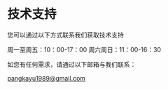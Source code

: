 # 技术支持
您可以通过以下方式联系我们获取技术支持

周一至周五：10：00-17：00 周六周日：11：00-16：30

如您有任何需求，请通过以下邮箱与我们联系：

pangkayu1989@gmail.com
